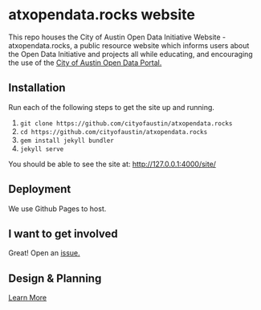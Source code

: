 # atxopendata.rocks website

This repo houses the City of Austin Open Data Initiative Website - atxopendata.rocks, a public resource website which informs users about the Open Data Initiative and projects all while educating, and encouraging the use of the [City of Austin Open Data Portal.](http://data.austintexas.gov)

## Installation

Run each of the following steps to get the site up and running.

1. `git clone https://github.com/cityofaustin/atxopendata.rocks`
2. `cd https://github.com/cityofaustin/atxopendata.rocks`
3. `gem install jekyll bundler`
4. `jekyll serve`

You should be able to see the site at: http://127.0.0.1:4000/site/

## Deployment

We use Github Pages to host.

## I want to get involved

Great! Open an [issue.](https://github.com/cityofaustin/atxopendata.rocks/issues)

## Design & Planning

[Learn More](https://trello.com/b/mMmQB64P/building-atxopendatarocks)
